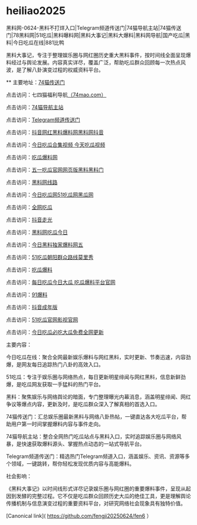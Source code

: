 # heiliao2025
黑料网-0624-黑料不打烊入口|Telegram频道传送门|74猫导航主站|74猫传送门|78黑料网|51吃瓜|黑料曝料网|黑料大事记|黑料大爆料|黑料网导航|国产吃瓜|黑料|今日吃瓜在线|881比鸭

黑料大事记，专注于整理娱乐圈与网红圈历史重大黑料事件，按时间线全面呈现爆料经过与舆论发展。内容真实详尽，覆盖广泛，帮助吃瓜群众回顾每一次热点风波，是了解八卦演变过程的权威资料平台。

** 主要地址：<a href="https://74mao.com/">74猫传送门</a>

点击访问：七四猫福利导航<a href="https://74mao.com/">（74mao.com）</a>

点击访问：<a href="https://74mao.com/">74猫导航主站</a>

点击访问：<a href="https://74mao.com/">Telegram频道传送门</a>

点击访问：<a href="https://douyinwanghonghei.pages.dev/">抖音网红黑料爆料网黑料网抖音</a>

点击访问：<a href="https://jinrichigua-99.pages.dev/">今日吃瓜合集视频 今天吃瓜视频</a>

点击访问：<a href="https://cg765.pages.dev/">吃瓜爆料网</a>

点击访问：<a href="https://wuyichiguaguanwang.pages.dev/">五一吃瓜官网网页版黑料黑料门</a>

点击访问：<a href="https://heiliaowangxianlu.pages.dev/">黑料网线路</a>

点击访问：<a href="https://jinrichiguawang.pages.dev/">今日吃瓜网51吃瓜网黑瓜网</a>

点击访问：<a href="https://cg4-23.pages.dev/">全网吃瓜</a>

点击访问：<a href="https://dy10-23.pages.dev/">抖音走光</a>

点击访问：<a href="https://remenshi.pages.dev/">黑料网吃瓜今日</a>

点击访问：<a href="https://jinriheiliaodu-01.pages.dev/">今日黑料独家爆料网五</a>

点击访问：<a href="https://wuyichiguaguan.pages.dev/">51吃瓜朝阳群众路线莫里秀</a>

点击访问：<a href="https://wuyichi01.pages.dev/">吃瓜爆料</a>

点击访问：<a href="https://meirichiguajin.pages.dev/">每日吃瓜今日大瓜 吃瓜爆料平台官网</a>

点击访问：<a href="https://cg65-01.pages.dev/">91爆料</a>

点击访问：<a href="https://dy5-07.pages.dev/">抖音成年版</a>

点击访问：<a href="https://ji333.pages.dev/">51吃瓜官网影视官网</a>

点击访问：<a href="https://jinrichiguabi.pages.dev/">今日吃瓜必吃大瓜免费全网更新</a>

主要内容：

今日吃瓜在线：聚合全网最新娱乐爆料与网红黑料，实时更新、节奏迅速，内容劲爆，是网友每日追踪热门八卦的高效入口。

51吃瓜：专注于娱乐圈与网络热点，每日更新明星绯闻与网红黑料，信息新鲜劲爆，是吃瓜网友获取一手猛料的热门平台。

黑料：聚焦娱乐与网络舆论的暗面，专门整理曝光内幕消息，涵盖明星绯闻、网红争议等爆点内容，更新及时，是吃瓜群众深入了解真相的首选入口。

74猫传送门：汇总娱乐圈最新黑料与网络八卦热帖，一键直达各大吃瓜平台，帮助用户第一时间掌握爆料内容与事件走向。

74猫导航主站：整合全网热门吃瓜站点与黑料入口，实时追踪娱乐圈与网络风暴，是快速获取爆料源头、掌握热点动态的一站式导航平台。

Telegram频道传送门：精选热门Telegram频道入口，涵盖娱乐、资讯、资源等多个领域，一键跳转，帮你轻松发现优质内容与高能爆料。

社会影响：

《黑料大事记》以时间线形式详尽记录娱乐圈与网红圈的重要爆料事件，呈现从起因到发酵的完整过程。它不仅是吃瓜群众回顾历史大瓜的绝佳工具，更是理解舆论传播机制与信息演变过程的重要资料平台，对研究网络社会现象具有独特价值。

[Canonical link]( https://github.com/fengji20250624/fen6 ）
